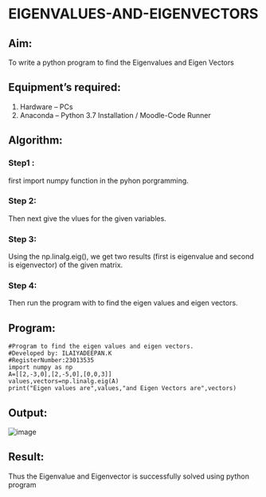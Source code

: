 # EIGENVALUES-AND-EIGENVECTORS
## Aim:
To write a python program to find the Eigenvalues and Eigen Vectors
## Equipment’s required:
1. 	Hardware – PCs
2. 	Anaconda – Python 3.7 Installation / Moodle-Code Runner
## Algorithm:
### Step1 : 

first import numpy function in the pyhon porgramming.

### Step 2: 

Then next give the vlues for the given variables.

### Step 3: 

Using the np.linalg.eig(),  we get two results (first is eigenvalue and second is eigenvector) of the given matrix.

### Step 4:

Then run the program with to find the eigen values and eigen vectors.

## Program:
```
#Program to find the eigen values and eigen vectors.
#Developed by: ILAIYADEEPAN.K
#RegisterNumber:23013535
import numpy as np
A=[[2,-3,0],[2,-5,0],[0,0,3]]
values,vectors=np.linalg.eig(A)
print("Eigen values are",values,"and Eigen Vectors are",vectors)
```

## Output:
![image](https://github.com/ILAIYADEEPAN/EIGENVALUES-AND-EIGENVECTORS/assets/147473334/25e070a8-7e6d-4489-b047-43a54c1ad57f)


## Result:
Thus the Eigenvalue and Eigenvector is successfully solved using python program
